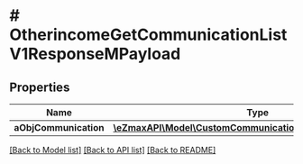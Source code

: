 # # OtherincomeGetCommunicationListV1ResponseMPayload

## Properties

Name | Type | Description | Notes
------------ | ------------- | ------------- | -------------
**aObjCommunication** | [**\eZmaxAPI\Model\CustomCommunicationListElementResponse[]**](CustomCommunicationListElementResponse.md) |  |

[[Back to Model list]](../../README.md#models) [[Back to API list]](../../README.md#endpoints) [[Back to README]](../../README.md)
